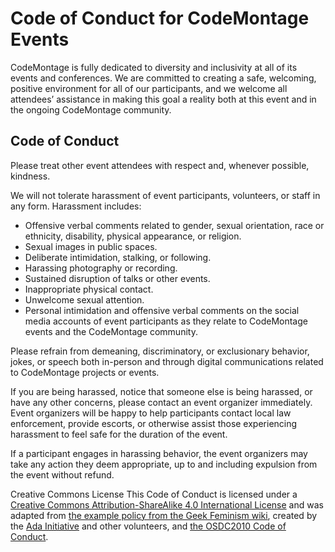 # Code of Conduct for CodeMontage Events

CodeMontage is fully dedicated to diversity and inclusivity at all of its events and conferences. We are committed to creating a safe, welcoming, positive environment for all of our participants, and we welcome all attendees’ assistance in making this goal a reality both at this event and in the ongoing CodeMontage community.

## Code of Conduct

Please treat other event attendees with respect and, whenever possible, kindness.

We will not tolerate harassment of event participants, volunteers, or staff in any form. Harassment includes:

* Offensive verbal comments related to gender, sexual orientation, race or ethnicity, disability, physical appearance, or religion.
* Sexual images in public spaces.
* Deliberate intimidation, stalking, or following.
* Harassing photography or recording.
* Sustained disruption of talks or other events.
* Inappropriate physical contact.
* Unwelcome sexual attention.
* Personal intimidation and offensive verbal comments on the social media accounts of event participants as they relate to CodeMontage events and the CodeMontage community.

Please refrain from demeaning, discriminatory, or exclusionary behavior, jokes, or speech both in-person and through digital communications related to CodeMontage projects or events.

If you are being harassed, notice that someone else is being harassed, or have any other concerns, please contact an event organizer immediately. Event organizers will be happy to help participants contact local law enforcement, provide escorts, or otherwise assist those experiencing harassment to feel safe for the duration of the event.

If a participant engages in harassing behavior, the event organizers may take any action they deem appropriate, up to and including expulsion from the event without refund.

Creative Commons License
This Code of Conduct is licensed under a [Creative Commons Attribution-ShareAlike 4.0 International License](http://creativecommons.org/licenses/by-sa/4.0/) and was adapted from [the example policy from the Geek Feminism wiki](http://geekfeminism.wikia.com/wiki/Conference_anti-harassment/Policy), created by the [Ada Initiative](http://adainitiative.org) and other volunteers, and [the OSDC2010 Code of Conduct](http://2010.osdc.com.au/code-conduct).

